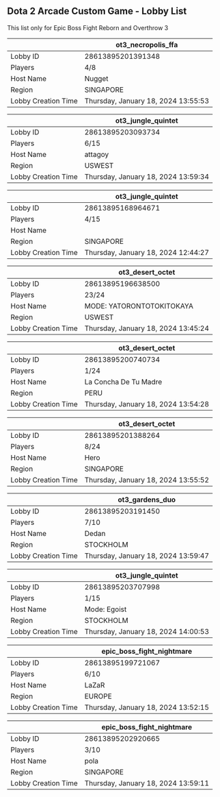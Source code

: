 ## Dota 2 Arcade Custom Game - Lobby List

This list only for Epic Boss Fight Reborn and Overthrow 3

|  | ot3_necropolis_ffa |
| ------ | ------ |
| Lobby ID | 28613895201391348 |
| Players | 4/8 |
| Host Name | Nugget |
| Region | SINGAPORE |
| Lobby Creation Time | Thursday, January 18, 2024 13:55:53 |


|  | ot3_jungle_quintet |
| ------ | ------ |
| Lobby ID | 28613895203093734 |
| Players | 6/15 |
| Host Name | attagoy |
| Region | USWEST |
| Lobby Creation Time | Thursday, January 18, 2024 13:59:34 |


|  | ot3_jungle_quintet |
| ------ | ------ |
| Lobby ID | 28613895168964671 |
| Players | 4/15 |
| Host Name | |σ7σ7| Tyrael |
| Region | SINGAPORE |
| Lobby Creation Time | Thursday, January 18, 2024 12:44:27 |


|  | ot3_desert_octet |
| ------ | ------ |
| Lobby ID | 28613895196638500 |
| Players | 23/24 |
| Host Name | MODE: YATORONTOTOKITOKAYA |
| Region | USWEST |
| Lobby Creation Time | Thursday, January 18, 2024 13:45:24 |


|  | ot3_desert_octet |
| ------ | ------ |
| Lobby ID | 28613895200740734 |
| Players | 1/24 |
| Host Name | La Concha De Tu Madre |
| Region | PERU |
| Lobby Creation Time | Thursday, January 18, 2024 13:54:28 |


|  | ot3_desert_octet |
| ------ | ------ |
| Lobby ID | 28613895201388264 |
| Players | 8/24 |
| Host Name | Hero |
| Region | SINGAPORE |
| Lobby Creation Time | Thursday, January 18, 2024 13:55:52 |


|  | ot3_gardens_duo |
| ------ | ------ |
| Lobby ID | 28613895203191450 |
| Players | 7/10 |
| Host Name | Dedan |
| Region | STOCKHOLM |
| Lobby Creation Time | Thursday, January 18, 2024 13:59:47 |


|  | ot3_jungle_quintet |
| ------ | ------ |
| Lobby ID | 28613895203707998 |
| Players | 1/15 |
| Host Name | Mode: Egoist |
| Region | STOCKHOLM |
| Lobby Creation Time | Thursday, January 18, 2024 14:00:53 |


|  | epic_boss_fight_nightmare |
| ------ | ------ |
| Lobby ID | 28613895199721067 |
| Players | 6/10 |
| Host Name | LaZaR |
| Region | EUROPE |
| Lobby Creation Time | Thursday, January 18, 2024 13:52:15 |


|  | epic_boss_fight_nightmare |
| ------ | ------ |
| Lobby ID | 28613895202920665 |
| Players | 3/10 |
| Host Name | pola |
| Region | SINGAPORE |
| Lobby Creation Time | Thursday, January 18, 2024 13:59:11 |


